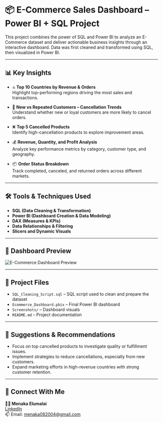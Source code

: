 # 📦 E-Commerce Sales Dashboard – Power BI + SQL Project

This project combines the power of SQL and Power BI to analyze an E-Commerce dataset and deliver actionable business insights through an interactive dashboard. Data was first cleaned and transformed using SQL, then visualized in Power BI.

---

## 📊 Key Insights

- 🔝 **Top 10 Countries by Revenue & Orders**  
  Highlight top-performing regions driving the most sales and transactions.

- 🔁 **New vs Repeated Customers – Cancellation Trends**  
  Understand whether new or loyal customers are more likely to cancel orders.

- ❌ **Top 5 Cancelled Products**  
  Identify high-cancellation products to explore improvement areas.

- 💰 **Revenue, Quantity, and Profit Analysis**  
  Analyze key performance metrics by category, customer type, and geography.

- 📦 **Order Status Breakdown**  
  Track completed, canceled, and returned orders across different markets.

---

## 🛠️ Tools & Techniques Used

- **SQL (Data Cleaning & Transformation)**
- **Power BI (Dashboard Creation & Data Modeling)**
- **DAX (Measures & KPIs)**
- **Data Relationships & Filtering**
- **Slicers and Dynamic Visuals**

---

## 📸 Dashboard Preview

![E-Commerce Dashboard Preview]([./Screenshots/ecommerce_dashboard.png](https://github.com/Menaka08/E-Commerce-analysis/blob/main/E-Commerce%20project%20.jpg))

---

## 📂 Project Files

- `SQL_Cleaning_Script.sql` – SQL script used to clean and prepare the dataset
- `Ecommerce_Dashboard.pbix` – Final Power BI dashboard
- `Screenshots/` – Dashboard visuals
- `README.md` – Project documentation

---

## 📌 Suggestions & Recommendations

- Focus on top cancelled products to investigate quality or fulfillment issues.
- Implement strategies to reduce cancellations, especially from new customers.
- Expand marketing efforts in high-revenue countries with strong customer retention.

---

## 🔗 Connect With Me

**👩‍💻 Menaka Elumalai**  
[LinkedIn](https://www.linkedin.com/in/menaka-elumalai-82a1852a0?utm_source=share&utm_campaign=share_via&utm_content=profile&utm_medium=android_app )  
📫 Email: menaka082004@gmail.com 

